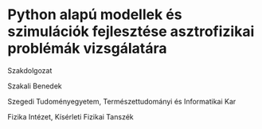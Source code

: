 # Python alapú modellek és szimulációk fejlesztése asztrofizikai problémák vizsgálatára

Szakdolgozat

Szakali Benedek

Szegedi Tudoményegyetem, Természettudományi és Informatikai Kar

Fizika Intézet, Kísérleti Fizikai Tanszék
